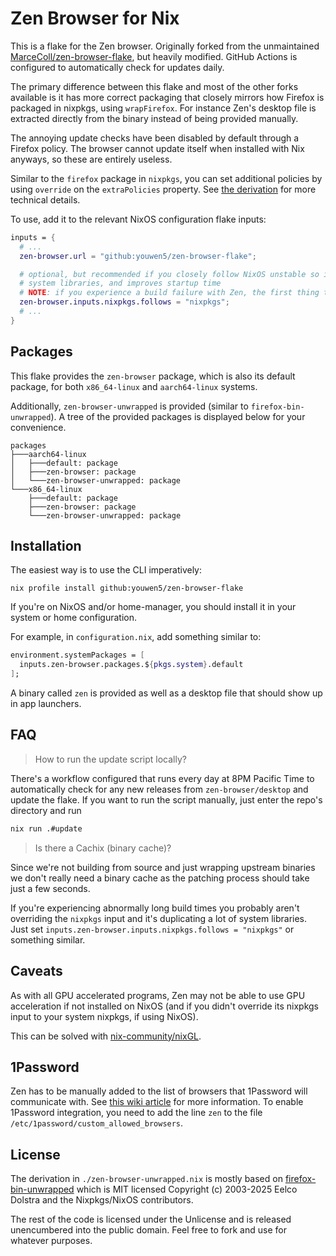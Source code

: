 # Zen Browser for Nix

This is a flake for the Zen browser. Originally forked from the unmaintained
[MarceColl/zen-browser-flake](https://github.com/MarceColl/zen-browser-flake),
but heavily modified. GitHub Actions is configured to automatically check for updates daily.

The primary difference between this flake and most of the other forks
available is it has more correct packaging that closely mirrors how Firefox is packaged in nixpkgs,
using `wrapFirefox`. For instance Zen's desktop file is extracted directly from the binary
instead of being provided manually.

The annoying update checks have been disabled by default through a Firefox policy. The browser cannot
update itself when installed with Nix anyways, so these are entirely useless.

Similar to the `firefox` package in `nixpkgs`, you can set additional policies
by using `override` on the `extraPolicies` property. See [the
derivation](./zen-browser.nix) for more technical details.

To use, add it to the relevant NixOS configuration flake inputs:

```nix
inputs = {
  # ...
  zen-browser.url = "github:youwen5/zen-browser-flake";

  # optional, but recommended if you closely follow NixOS unstable so it shares
  # system libraries, and improves startup time
  # NOTE: if you experience a build failure with Zen, the first thing to check is to remove this line!
  zen-browser.inputs.nixpkgs.follows = "nixpkgs";
  # ...
}
```

## Packages

This flake provides the `zen-browser` package, which is also its default
package, for both `x86_64-linux` and `aarch64-linux` systems.

Additionally, `zen-browser-unwrapped` is provided (similar to
`firefox-bin-unwrapped`). A tree of the provided packages is displayed below
for your convenience.

```
packages
├───aarch64-linux
│   ├───default: package
│   ├───zen-browser: package
│   └───zen-browser-unwrapped: package
└───x86_64-linux
    ├───default: package
    ├───zen-browser: package
    └───zen-browser-unwrapped: package
```

## Installation

The easiest way is to use the CLI imperatively:

`nix profile install github:youwen5/zen-browser-flake`

If you're on NixOS and/or home-manager, you should install it in your system or
home configuration.

For example, in `configuration.nix`, add something similar to:

```nix
environment.systemPackages = [
  inputs.zen-browser.packages.${pkgs.system}.default
];
```

A binary called `zen` is provided as well as a desktop file that should show up
in app launchers.


## FAQ

> How to run the update script locally?

There's a workflow configured that runs every day at 8PM Pacific Time to
automatically check for any new releases from `zen-browser/desktop` and update
the flake. If you want to run the script manually, just enter the repo's
directory and run

```sh
nix run .#update
```

> Is there a Cachix (binary cache)?

Since we're not building from source and just wrapping upstream binaries we
don't really need a binary cache as the patching process should take just a
few seconds.

If you're experiencing abnormally long build times you probably aren't
overriding the `nixpkgs` input and it's duplicating a lot of system libraries.
Just set `inputs.zen-browser.inputs.nixpkgs.follows = "nixpkgs"` or something
similar.

## Caveats

As with all GPU accelerated programs, Zen may not be able to use GPU
acceleration if not installed on NixOS (and if you didn't override its nixpkgs
input to your system nixpkgs, if using NixOS).

This can be solved with
[nix-community/nixGL](https://github.com/nix-community/nixGL).

## 1Password

Zen has to be manually added to the list of browsers that 1Password will
communicate with. See [this wiki article](https://nixos.wiki/wiki/1Password)
for more information. To enable 1Password integration, you need to add the line
`zen` to the file `/etc/1password/custom_allowed_browsers`.

## License

The derivation in `./zen-browser-unwrapped.nix` is mostly based on
[firefox-bin-unwrapped](https://github.com/NixOS/nixpkgs/blob/nixos-24.11/pkgs/applications/networking/browsers/firefox-bin/default.nix#L119)
which is MIT licensed Copyright (c) 2003-2025 Eelco Dolstra and the
Nixpkgs/NixOS contributors.

The rest of the code is licensed under the Unlicense and is released
unencumbered into the public domain. Feel free to fork and use for whatever
purposes. 
